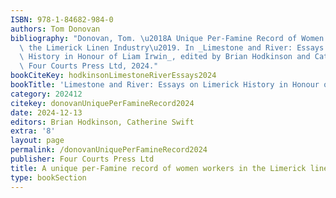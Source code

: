 ```yaml
---
ISBN: 978-1-84682-984-0
authors: Tom Donovan
bibliography: "Donovan, Tom. \u2018A Unique Per-Famine Record of Women Workers in\
  \ the Limerick Linen Industry\u2019. In _Limestone and River: Essays on Limerick\
  \ History in Honour of Liam Irwin_, edited by Brian Hodkinson and Catherine Swift.\
  \ Four Courts Press Ltd, 2024."
bookCiteKey: hodkinsonLimestoneRiverEssays2024
bookTitle: 'Limestone and River: Essays on Limerick History in Honour of Liam Irwin'
category: 202412
citekey: donovanUniquePerFamineRecord2024
date: 2024-12-13
editors: Brian Hodkinson, Catherine Swift
extra: '8'
layout: page
permalink: /donovanUniquePerFamineRecord2024
publisher: Four Courts Press Ltd
title: A unique per-Famine record of women workers in the Limerick linen industry
type: bookSection
---
```

